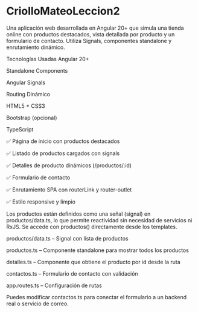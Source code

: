 # CriolloMateoLeccion2

Una aplicación web desarrollada en Angular 20+ que simula una tienda online con productos destacados, vista detallada por producto y un formulario de contacto. Utiliza Signals, componentes standalone y enrutamiento dinámico.


Tecnologías Usadas
Angular 20+

Standalone Components

Angular Signals

Routing Dinámico

HTML5 + CSS3

Bootstrap (opcional)

TypeScript


✅ Página de inicio con productos destacados

✅ Listado de productos cargados con signals

✅ Detalles de producto dinámicos (/productos/:id)

✅ Formulario de contacto

✅ Enrutamiento SPA con routerLink y router-outlet

✅ Estilo responsive y limpio


Los productos están definidos como una señal (signal) en productos/data.ts, lo que permite reactividad sin necesidad de servicios ni RxJS. Se accede con productos() directamente desde los templates.

productos/data.ts – Signal con lista de productos

productos.ts – Componente standalone para mostrar todos los productos

detalles.ts – Componente que obtiene el producto por id desde la ruta

contactos.ts – Formulario de contacto con validación

app.routes.ts – Configuración de rutas

Puedes modificar contactos.ts para conectar el formulario a un backend real o servicio de correo.






